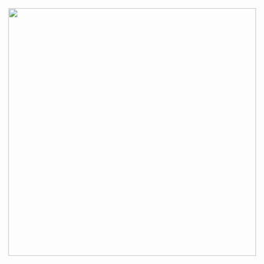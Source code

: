 <img src="https://access-counter.vercel.app/api/counter?name=madrejean&theme=006&length=6" width="500">
